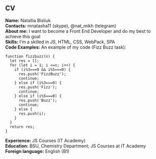 ## CV

**Name:** Natallia Bisliuk  
**Contacts:** mnatasha11 (skype), @nat_mikh (telegram)  
**About me:** I want to become a Front End Developer and do my best to achieve this goal  
**Skills:** I'm a skilled in JS, HTML, CSS, WebPack, SPA  
**Code Examples:** An example of my code (Fizz Buzz task):

```
function fizzbuzz(n) {
  let res = [];
  for (let i = 1; i <=n; i++) {
    if (i%3===0 && i%5===0) {
      res.push('FizzBuzz');
      continue;
    } else if (i%3===0) {
      res.push('Fizz');
      continue;
    } else if (i%5===0) {
      res.push('Buzz');
      continue;
    } else {
      res.push(i);
    }
  }
  return res;
}
```

**Experience:** JS Courses (IT Academy)  
**Education:** BSU, Chemistry Department; JS Courses at IT Academy  
**Foreign language:** English (B1)
